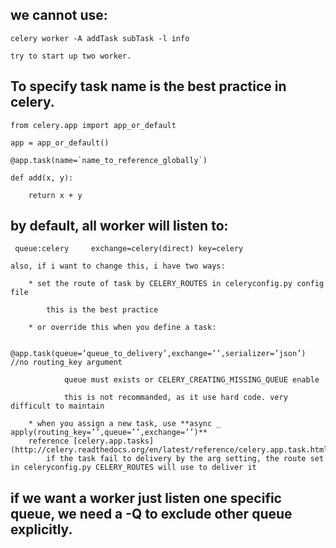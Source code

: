 
## we cannot use:

    celery worker -A addTask subTask -l info

    try to start up two worker.



## To specify task name is the best practice in celery.

    from celery.app import app_or_default

    app = app_or_default()

    @app.task(name=`name_to_reference_globally`)

    def add(x, y):

        return x + y



## by default, all worker will listen to:

     queue:celery     exchange=celery(direct) key=celery

    also, if i want to change this, i have two ways:
    
        * set the route of task by CELERY_ROUTES in celeryconfig.py config file
        
            this is the best practice

        * or override this when you define a task:
        
            @app.task(queue=’queue_to_delivery’,exchange=’’,serializer=’json’)  //no routing_key argument
            
                queue must exists or CELERY_CREATING_MISSING_QUEUE enable

                this is not recommanded, as it use hard code. very difficult to maintain

        * when you assign a new task, use **async _ apply(routing_key=’’,queue=’’,exchange=’’)**
        reference [celery.app.tasks](http://celery.readthedocs.org/en/latest/reference/celery.app.task.html)
            if the task fail to delivery by the arg setting, the route set in celeryconfig.py CELERY_ROUTES will use to deliver it

## if we want a worker just listen one specific queue, we need a **-Q** to exclude other queue explicitly.
